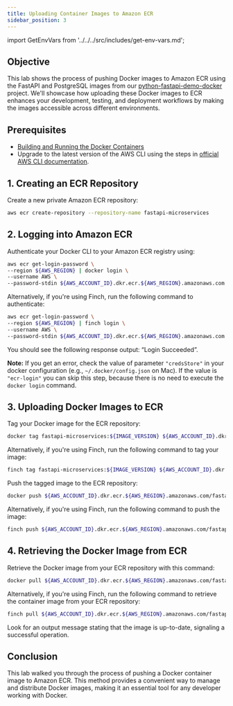 ```yaml
---
title: Uploading Container Images to Amazon ECR
sidebar_position: 3
---
```

import GetEnvVars from '../../../src/includes/get-env-vars.md';

## Objective

This lab shows the process of pushing Docker images to Amazon ECR using the FastAPI and PostgreSQL images from our [python-fastapi-demo-docker](https://github.com/aws-samples/python-fastapi-demo-docker) project. We'll showcase how uploading these Docker images to ECR enhances your development, testing, and deployment workflows by making the images accessible across different environments.

## Prerequisites

- [Building and Running the Docker Containers](build-image.md)
- Upgrade to the latest version of the AWS CLI using the steps in [official AWS CLI documentation](https://docs.aws.amazon.com/cli/latest/userguide/getting-started-install.html).

<!--This is a shared file at src/includes/get-env-vars.md that tells users to navigate to the 'python-fastapi-demo-docker' directory where their environment variables are sourced.-->
<GetEnvVars />

## 1. Creating an ECR Repository

Create a new private Amazon ECR repository:

```bash
aws ecr create-repository --repository-name fastapi-microservices
```

## 2. Logging into Amazon ECR

Authenticate your Docker CLI to your Amazon ECR registry using:

```bash
aws ecr get-login-password \
--region ${AWS_REGION} | docker login \
--username AWS \
--password-stdin ${AWS_ACCOUNT_ID}.dkr.ecr.${AWS_REGION}.amazonaws.com
```

Alternatively, if you're using Finch, run the following command to authenticate:

```bash
aws ecr get-login-password \
--region ${AWS_REGION} | finch login \
--username AWS \
--password-stdin ${AWS_ACCOUNT_ID}.dkr.ecr.${AWS_REGION}.amazonaws.com
```

You should see the following response output: “Login Succeeded”.

**Note:** If you get an error, check the value of parameter `"credsStore"` in your docker configuration (e.g., `~/.docker/config.json` on Mac). If the value is `"ecr-login"` you can skip this step, because there is no need to execute the `docker login` command.

## 3. Uploading Docker Images to ECR

Tag your Docker image for the ECR repository:

```bash
docker tag fastapi-microservices:${IMAGE_VERSION} ${AWS_ACCOUNT_ID}.dkr.ecr.${AWS_REGION}.amazonaws.com/fastapi-microservices:${IMAGE_VERSION}
```

Alternatively, if you're using Finch, run the following command to tag your image:

```bash
finch tag fastapi-microservices:${IMAGE_VERSION} ${AWS_ACCOUNT_ID}.dkr.ecr.${AWS_REGION}.amazonaws.com/fastapi-microservices:${IMAGE_VERSION}
```

Push the tagged image to the ECR repository:

```bash
docker push ${AWS_ACCOUNT_ID}.dkr.ecr.${AWS_REGION}.amazonaws.com/fastapi-microservices:${IMAGE_VERSION}
```

Alternatively, if you're using Finch, run the following command to push the image:

```bash
finch push ${AWS_ACCOUNT_ID}.dkr.ecr.${AWS_REGION}.amazonaws.com/fastapi-microservices:${IMAGE_VERSION}
```

## 4. Retrieving the Docker Image from ECR

Retrieve the Docker image from your ECR repository with this command:

```bash
docker pull ${AWS_ACCOUNT_ID}.dkr.ecr.${AWS_REGION}.amazonaws.com/fastapi-microservices:${IMAGE_VERSION}
```

Alternatively, if you're using Finch, run the following command to retrieve the container image from your ECR repository:

```bash
finch pull ${AWS_ACCOUNT_ID}.dkr.ecr.${AWS_REGION}.amazonaws.com/fastapi-microservices:${IMAGE_VERSION}
```

Look for an output message stating that the image is up-to-date, signaling a successful operation.

## Conclusion

This lab walked you through the process of pushing a Docker container image to Amazon ECR. This method provides a convenient way to manage and distribute Docker images, making it an essential tool for any developer working with Docker.
